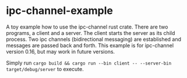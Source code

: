 # ipc-channel-example
A toy example how to use the ipc-channel rust crate. There are two programs, a client and a server.
The client starts the server as its child process. Two ipc channels (bidirectional messaging) are established and messages are passed back and forth.
This example is for ipc-channel version 0.16, but may work in future versions.

Simply run `cargo build && cargo run --bin client -- --server-bin target/debug/server` to execute.
